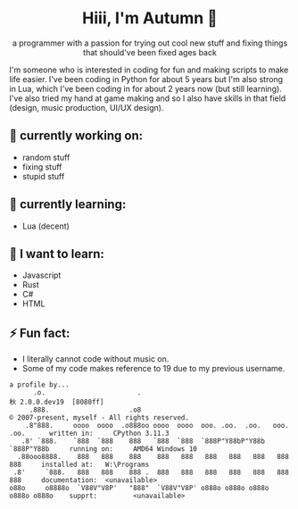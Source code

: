 <h1 align="center">Hiii, I'm Autumn 👋</h1>
<p align="center">a programmer with a passion for trying out cool new stuff and fixing things that should've been fixed ages back</p>
</p>
I'm someone who is interested in coding for fun and making scripts to make life easier. I've been coding in Python for about 5 years but I'm also strong in Lua, which I've been coding in for about 2 years now (but still learning). I've also tried my hand at game making and so I also have skills in that field (design, music production, UI/UX design). 

## 🔭 currently working on:
- random stuff
- fixing stuff
- stupid stuff

## 🌱 currently learning:
- Lua (decent)

## 🧠 I want to learn:
- Javascript
- Rust
- C#
- HTML

## ⚡ Fun fact:
- I literally cannot code without music on.
- Some of my code makes reference to 19 due to my previous username.

```
a profile by...
      .o.                       .                                                秋 2.0.0.dev19  [8080ff]
     .888.                    .o8                                                © 2007-present, myself - All rights reserved.
    .8"888.     oooo  oooo  .o888oo oooo  oooo  ooo. .oo.  .oo.   ooo. .oo.      written in:     CPython 3.11.3
   .8' `888.    `888  `888    888   `888  `888  `888P"Y88bP"Y88b  `888P"Y88b     running on:     AMD64 Windows 10
  .88ooo8888.    888   888    888    888   888   888   888   888   888   888     installed at:   W:\Programs
 .8'     `888.   888   888    888 .  888   888   888   888   888   888   888     documentation:  <unavailable>
o88o     o8888o  `V88V"V8P'   "888"  `V88V"V8P' o888o o888o o888o o888o o888o    supprt:         <unavailable>
```

<!--
**just-autumn/just-autumn** is a ✨ _special_ ✨ repository because its `README.md` (this file) appears on your GitHub profile.

Here are some ideas to get you started:

- 🔭 I’m currently working on ...
- 🌱 I’m currently learning ...
- 👯 I’m looking to collaborate on ...
- 🤔 I’m looking for help with ...
- 💬 Ask me about ...
- 📫 How to reach me: ...
- 😄 Pronouns: ...
- ⚡ Fun fact: ...
-->
